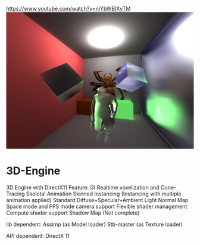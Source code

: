 https://www.youtube.com/watch?v=njYbWBlXyTM
![image](http://github.com/handsonicv4/3D-Engine/raw/master/img/Capture1.PNG)
# 3D-Engine
3D Engine with DirectX11
Feature:
GI:Realtime voxelization and Cone-Tracing
Skeletal Animation
Skinned Instancing (Instancing with multiple animation applied)
Standard Diffuse+Specular+Ambient Light
Normal Map
Space mode and FPS mode camera support
Flexible shader management
Compute shader support
Shadow Map (Not complete)

lib dependent:
Assimp (as Model loader)
Stb-master (as Texture loader)

API dependent:
DirectX 11
